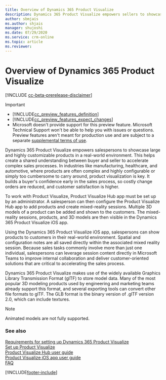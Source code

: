 ```yaml
---
title: Overview of Dynamics 365 Product Visualize
description: Dynamics 365 Product Visualize empowers sellers to showcase and customize products in a real-world environment
author: sbmjais
ms.author: shjais
manager: shujoshi
ms.date: 07/29/2020
ms.service: crm-online
ms.topic: article
ms.reviewer:
---
```


# Overview of Dynamics 365 Product Visualize

[!INCLUDE [cc-beta-prerelease-disclaimer](../includes/cc-beta-prerelease-disclaimer.md)]

> [!IMPORTANT]
> - [!INCLUDE[cc_preview_features_definition](../includes/cc-preview-features-definition.md)]  
> - [!INCLUDE[cc_preview_features_expect_changes](../includes/cc-preview-features-expect-changes.md)]
> - Microsoft doesn't provide support for this preview feature. Microsoft Technical Support won't be able to help you with issues or questions. Preview features aren't meant for production use and are subject to a separate [supplemental terms of use](https://go.microsoft.com/fwlink/p/?linkid=870960).

Dynamics 365 Product Visualize empowers salespersons to showcase large and highly customizable products in a real-world environment. This helps create a shared understanding between buyer and seller to accelerate complex sales processes. In industries like manufacturing, healthcare, and automotive, where products are often complex and highly configurable or simply too cumbersome to carry around, product visualization is key. It builds a buyer's confidence early in the sales process, so costly change orders are reduced, and customer satisfaction is higher.

To work with Product Visualize, Product Visualize Hub app must be set up by an administrator. A salesperson can then configure the Product Visualize Hub app to add products and create mixed-reality sessions. Multiple 3D models of a product can be added and shown to the customers. The mixed-reality sessions, products, and 3D models are then visible in the Dynamics 365 Product Visualize iOS app.

Using the Dynamics 365 Product Visualize iOS app, salespersons can show products to customers in their real-world environment. Spatial and configuration notes are all saved directly within the associated mixed reality session. Because sales tasks commonly involve more than just one individual, salespersons can leverage session content directly in Microsoft Teams to improve internal collaboration and deliver customer-oriented solutions that are critical to accelerating the sales process.

Dynamics 365 Product Visualize makes use of the widely available Graphics Library Transmission Format (glTF) to store model data. Many of the most popular 3D modeling products used by engineering and marketing teams already support this format, and several exporting tools can convert other file formats to glTF. The GLB format is the binary version of .glTF version 2.0, which can include textures.

> [!NOTE]
> Animated models are not fully supported.

### See also

[Requirements for setting up Dynamics 365 Product Visualize](requirements.md)<br>
[Set up Product Visualize](setup.md)<br>
[Product Visualize Hub user guide](hub-user-guide.md)<br>
[Product Visualize iOS app user guide](user-guide.md)<br>
[FAQ](faq.md)<br>


[!INCLUDE[footer-include](../includes/footer-banner.md)]